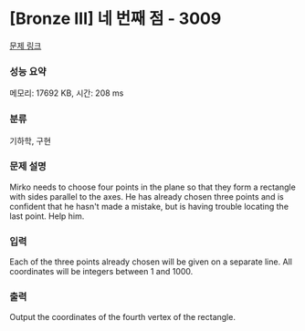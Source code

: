 # [Bronze III] 네 번째 점 - 3009 

[문제 링크](https://www.acmicpc.net/problem/3009) 

### 성능 요약

메모리: 17692 KB, 시간: 208 ms

### 분류

기하학, 구현

### 문제 설명

<p>Mirko needs to choose four points in the plane so that they form a rectangle with sides parallel to the axes. He has already chosen three points and is confident that he hasn't made a mistake, but is having trouble locating the last point. Help him. </p>

### 입력 

 <p>Each of the three points already chosen will be given on a separate line. All coordinates will be integers between 1 and 1000. </p>

### 출력 

 <p>Output the coordinates of the fourth vertex of the rectangle. </p>

<p> </p>

